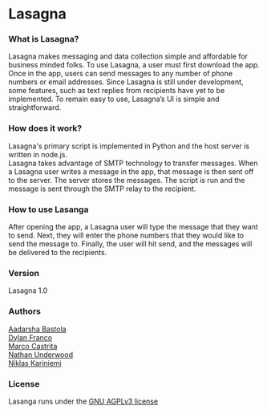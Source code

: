 # Lasagna

### What is Lasagna?
Lasagna makes messaging and data collection simple and affordable for business 
minded folks. To use Lasagna, a user must first download the app. Once in the app, 
users can send messages to any number of phone numbers or email addresses.
Since Lasagna is still under development, some features, such as text 
replies from recipients have yet to be implemented. To remain easy to use, 
Lasagna’s UI is simple and straightforward.

### How does it work?
Lasagna's primary script is implemented in Python and the host server is written
in node.js.  
Lasagna takes advantage of SMTP technology to transfer messages. When a Lasagna
user writes a message in the app, that message is then sent off to the server.
The server stores the messages. The script is run and the message is sent through
the SMTP relay to the recipient.

### How to use Lasanga
After opening the app, a Lasagna user will type the message that they want to send.
Next, they will enter the phone numbers that they would like to send the message
to. Finally, the user will hit send, and the messages will be delivered to the
recipients.

### Version
Lasagna 1.0

### Authors
[Aadarsha Bastola](https://github.com/aadarshabastola)  
[Dylan Franco](https://github.com/DFrancs)  
[Marco Castrita](https://github.com/Mcast77)  
[Nathan Underwood](https://github.com/nlu6)  
[Niklas Kariniemi](https://github.com/niklaskariniemi)  

### License
Lasanga runs under the [GNU AGPLv3 license](LICENSE.md)
